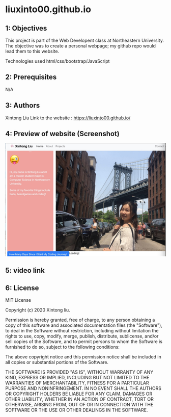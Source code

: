 # liuxinto00.github.io


## 1: Objectives

This project is part of the Web Developent class at Northeastern University. The objective was to create a personal webpage; my github repo would lead them to this website.

Technologies used
html/css/bootstrap/JavaScript

## 2: Prerequisites
N/A

## 3: Authors
Xintong Liu Link to the website : https://liuxinto00.github.io/

## 4: Preview of website (Screenshot)
![ScreeShot](https://github.com/liuxinto00/liuxinto00.github.io/blob/main/images/demo.jpg)

## 5: video link

## 6: License
MIT License

Copyright (c) 2020 Xintong liu.

Permission is hereby granted, free of charge, to any person obtaining a copy of this software and associated documentation files (the "Software"), to deal in the Software without restriction, including without limitation the rights to use, copy, modify, merge, publish, distribute, sublicense, and/or sell copies of the Software, and to permit persons to whom the Software is furnished to do so, subject to the following conditions:

The above copyright notice and this permission notice shall be included in all copies or substantial portions of the Software.

THE SOFTWARE IS PROVIDED "AS IS", WITHOUT WARRANTY OF ANY KIND, EXPRESS OR IMPLIED, INCLUDING BUT NOT LIMITED TO THE WARRANTIES OF MERCHANTABILITY, FITNESS FOR A PARTICULAR PURPOSE AND NONINFRINGEMENT. IN NO EVENT SHALL THE AUTHORS OR COPYRIGHT HOLDERS BE LIABLE FOR ANY CLAIM, DAMAGES OR OTHER LIABILITY, WHETHER IN AN ACTION OF CONTRACT, TORT OR OTHERWISE, ARISING FROM, OUT OF OR IN CONNECTION WITH THE SOFTWARE OR THE USE OR OTHER DEALINGS IN THE SOFTWARE.
